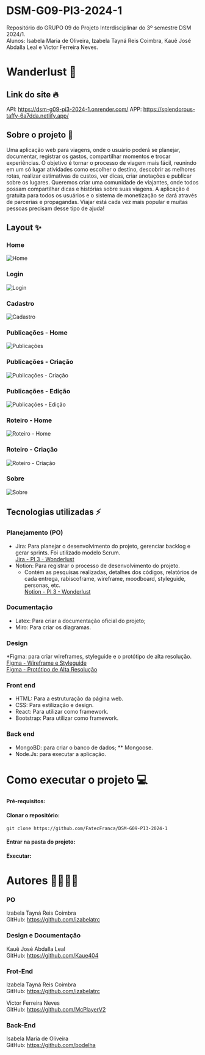 # DSM-G09-PI3-2024-1

Repositório do GRUPO 09 do Projeto Interdisciplinar do 3º semestre DSM 2024/1. <br/>
Alunos: Isabela Maria de Oliveira, Izabela Tayná Reis Coimbra, Kauê José Abdalla Leal e Victor Ferreira Neves.

# Wanderlust :luggage:

## Link do site :fire:
API: https://dsm-g09-pi3-2024-1.onrender.com/
APP: https://splendorous-taffy-6a7dda.netlify.app/

## Sobre o projeto :bookmark_tabs:

Uma aplicação web para viagens, onde o usuário poderá se planejar, documentar, registrar os gastos, compartilhar momentos e trocar experiências. O objetivo é tornar o processo de viagem mais fácil, reunindo em um só lugar atividades como escolher o destino, descobrir as melhores rotas, realizar estimativas de custos, ver dicas, criar anotações e publicar sobre os lugares. Queremos criar uma comunidade de viajantes, onde todos possam compartilhar dicas e histórias sobre suas viagens. A aplicação é gratuita para todos os usuários e o sistema de monetização se dará através de parcerias e propagandas. Viajar está cada vez mais popular e muitas pessoas precisam desse tipo de ajuda!

## Layout :sparkles:

### Home
![Home](image.png)

### Login
![Login](image-2.png)

### Cadastro
![Cadastro](image-3.png)

### Publicações - Home
![Publicações](image-1.png)

### Publicações - Criação
![Publicações - Criação](image-4.png)

### Publicações - Edição
![Publicações - Edição](image-5.png)

### Roteiro - Home
![Roteiro - Home](image-6.png)

### Roteiro - Criação
![Roteiro - Criação](image-7.png)

### Sobre
![Sobre](image-8.png)

## Tecnologias utilizadas :zap:

### Planejamento (PO)

- Jira: Para planejar o desenvolvimento do projeto, gerenciar backlog e gerar sprints. Foi utilizado modelo Scrum. <br/>
  [Jira - PI 3 - Wonderlust](https://izabelatrc-fatec.atlassian.net/jira/software/projects/P3DV/boards/2) <br/>
- Notion: Para registrar o processo de desenvolvimento do projeto.<br/>
  - Contém as pesquisas realizadas, detalhes dos códigos, relatórios de cada entrega, rabiscoframe, wireframe, moodboard, styleguide, personas, etc. <br/>
    [Notion - PI 3 - Wonderlust](https://melted-leopard-c49.notion.site/PI-3-b7dc3f7aa566467ba521f355c52619a3?pvs=4)

### Documentação

- Latex: Para criar a documentação oficial do projeto; <br/>
- Miro: Para criar os diagramas.

### Design

\*Figma: para criar wireframes, styleguide e o protótipo de alta resolução. <br/>
[Figma - Wireframe e Styleguide](https://www.figma.com/file/moQhturIxW4SQgz3IZib6S/Wireframe-e-Styleguide?type=design&mode=design&t=YWvq7GdMrqkutfuo-1) <br/>
[Figma - Protótipo de Alta Resolução](https://www.figma.com/file/PQnKKkcY3oaeLRCQjt7QCQ/Prot%C3%B3tipo-de-alta-resolu%C3%A7%C3%A3o?type=design&node-id=0%3A1&mode=design&t=gnKAqLHKD7itqJGN-1)

### Front end

- HTML: Para a estruturação da página web. <br />
- CSS: Para estilização e design. <br />
- React: Para utilizar como framework. <br/>
- Bootstrap: Para utilizar como framework. <br/>

### Back end

- MongoBD: para criar o banco de dados;
  \*\* Mongoose.
- Node.Js: para executar a aplicação.

# Como executar o projeto :computer:

#### Pré-requisitos:

<!--* Ter instalado npm
* docker e docker-compose instalados
    * [Windows](https://docs.docker.com/desktop/install/windows-install/) [Linux](https://docs.docker.com/desktop/install/linux-install/)
    * Atentar para virtualização habilitada no processador do computador-->

#### Clonar o repositório:

`git clone https://github.com/FatecFranca/DSM-G09-PI3-2024-1`

#### Entrar na pasta do projeto:

<!--`cd ...`-->

#### Executar:

<!--1. Na pasta root do projeto, `docker-compose up`
2. Se o daemon não estiver rodando, no windows é só abrir o docker desktop, já no linux `sudo systemctl start docker`
3. Ao fazer alguma alteração no back ou front, `docker-compose down && docker-compose up -d --build` deve resolver
4. Caso queira limpar o banco de dados, `docker-compose down -v`
5.Para carregar dados genéricos para desenvolvimento, além de ter `jq` na máquina:  `sh api/bootstrap.sh`
-->


# Autores :woman_technologist::man_technologist:

### PO

Izabela Tayná Reis Coimbra <br/>
GitHub: https://github.com/izabelatrc

### Design e Documentação

Kauê José Abdalla Leal <br/>
GitHub: https://github.com/Kaue404

### Frot-End

Izabela Tayná Reis Coimbra <br/>
GitHub: https://github.com/izabelatrc

Victor Ferreira Neves <br/>
GitHub: https://github.com/McPlayerV2

### Back-End

Isabela Maria de Oliveira <br/>
GitHub: https://github.com/bodelha <br/><br/>
